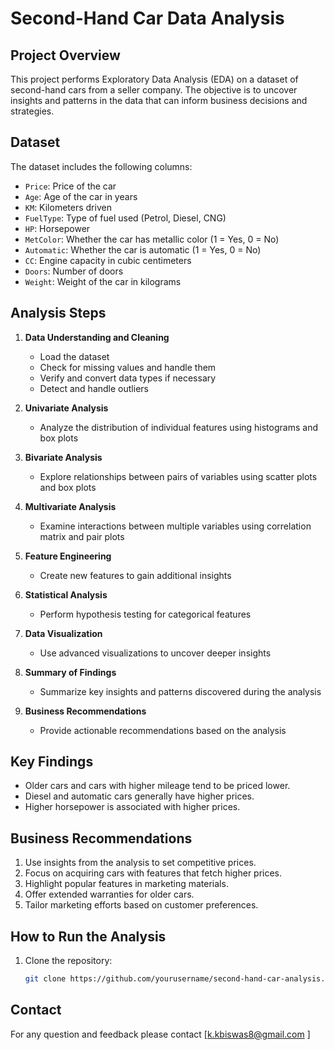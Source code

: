 # Second-Hand Car Data Analysis

## Project Overview

This project performs Exploratory Data Analysis (EDA) on a dataset of second-hand cars from a seller company. The objective is to uncover insights and patterns in the data that can inform business decisions and strategies.

## Dataset

The dataset includes the following columns:

- `Price`: Price of the car
- `Age`: Age of the car in years
- `KM`: Kilometers driven
- `FuelType`: Type of fuel used (Petrol, Diesel, CNG)
- `HP`: Horsepower
- `MetColor`: Whether the car has metallic color (1 = Yes, 0 = No)
- `Automatic`: Whether the car is automatic (1 = Yes, 0 = No)
- `CC`: Engine capacity in cubic centimeters
- `Doors`: Number of doors
- `Weight`: Weight of the car in kilograms

## Analysis Steps

1. **Data Understanding and Cleaning**
   - Load the dataset
   - Check for missing values and handle them
   - Verify and convert data types if necessary
   - Detect and handle outliers

2. **Univariate Analysis**
   - Analyze the distribution of individual features using histograms and box plots

3. **Bivariate Analysis**
   - Explore relationships between pairs of variables using scatter plots and box plots

4. **Multivariate Analysis**
   - Examine interactions between multiple variables using correlation matrix and pair plots

5. **Feature Engineering**
   - Create new features to gain additional insights

6. **Statistical Analysis**
   - Perform hypothesis testing for categorical features

7. **Data Visualization**
   - Use advanced visualizations to uncover deeper insights

8. **Summary of Findings**
   - Summarize key insights and patterns discovered during the analysis

9. **Business Recommendations**
   - Provide actionable recommendations based on the analysis

## Key Findings

- Older cars and cars with higher mileage tend to be priced lower.
- Diesel and automatic cars generally have higher prices.
- Higher horsepower is associated with higher prices.

## Business Recommendations

1. Use insights from the analysis to set competitive prices.
2. Focus on acquiring cars with features that fetch higher prices.
3. Highlight popular features in marketing materials.
4. Offer extended warranties for older cars.
5. Tailor marketing efforts based on customer preferences.

## How to Run the Analysis

1. Clone the repository:
   ```sh
   git clone https://github.com/yourusername/second-hand-car-analysis.git

## Contact
 For any question and feedback please contact [k.kbiswas8@gmail.com 
]
   
